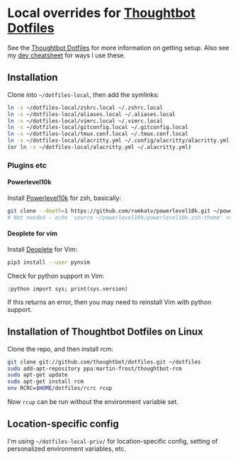# Local overrides for [Thoughtbot Dotfiles](https://github.com/thoughtbot/dotfiles)

See the [Thoughtbot Dotfiles](https://github.com/thoughtbot/dotfiles) for more
information on getting setup. Also see my [dev cheatsheet](https://github.com/andypayne/dev_cheatsheet) for ways I use these.

## Installation

Clone into `~/dotfiles-local`, then add the symlinks:

```bash
ln -s ~/dotfiles-local/zshrc.local ~/.zshrc.local
ln -s ~/dotfiles-local/aliases.local ~/.aliases.local
ln -s ~/dotfiles-local/vimrc.local ~/.vimrc.local
ln -s ~/dotfiles-local/gitconfig.local ~/.gitconfig.local
ln -s ~/dotfiles-local/tmux.conf.local ~/.tmux.conf.local
ln -s ~/dotfiles-local/alacritty.yml ~/.config/alacritty/alacritty.yml
(or ln -s ~/dotfiles-local/alacritty.yml ~/.alacritty.yml)
```

### Plugins etc

#### Powerlevel10k

Install [Powerlevel10k](https://github.com/romkatv/powerlevel10k#manual) for zsh, basically:
```zsh
git clone --depth=1 https://github.com/romkatv/powerlevel10k.git ~/powerlevel10k
# Not needed - echo 'source ~/powerlevel10k/powerlevel10k.zsh-theme' >>! ~/.zshrc.local
```

#### Deoplete for vim

Install [Deoplete](https://github.com/Shougo/deoplete.nvim) for Vim:

```zsh
pip3 install --user pynvim
```

Check for python support in Vim:
```vim
:python import sys; print(sys.version)
```
If this returns an error, then you may need to reinstall Vim with python
support.


## Installation of Thoughtbot Dotfiles on Linux

Clone the repo, and then install rcm:

```bash
git clone git://github.com/thoughtbot/dotfiles.git ~/dotfiles
sudo add-apt-repository ppa:martin-frost/thoughtbot-rcm
sudo apt-get update
sudo apt-get install rcm
env RCRC=$HOME/dotfiles/rcrc rcup
```

Now `rcup` can be run without the environment variable set.

## Location-specific config

I'm using `~/dotfiles-local-priv/` for location-specific config, setting of
personalized environment variables, etc.

